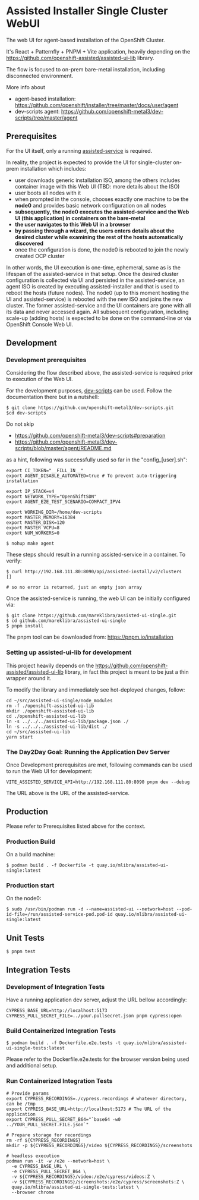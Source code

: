 # Assisted Installer Single Cluster WebUI

The web UI for agent-based installation of the OpenShift Cluster.

It's React + Patternfly + PNPM + Vite application, heavily depending on the
https://github.com/openshift-assisted/assisted-ui-lib library.

The flow is focused to on-prem bare-metal installation, including disconnected environment.

More info about

- agent-based installation: https://github.com/openshift/installer/tree/master/docs/user/agent
- dev-scripts agent: https://github.com/openshift-metal3/dev-scripts/tree/master/agent

## Prerequisites

For the UI itself, only a running [assisted-service](https://github.com/openshift/assisted-service)
is required.

In reality, the project is expected to provide the UI for single-cluster on-prem installation which
includes:

- user downloads generic installation ISO, among the others includes container image with this Web
  UI (TBD: more details about the ISO)
- user boots all nodes with it
- when prompted in the console, chooses exactly one machine to be the **node0** and provides basic
  network configuration on all nodes
- **subsequently, the node0 executes the assisted-service and the Web UI (this application) in
  containers on the bare-metal**
- **the user navigates to this Web UI in a browser**
- **by passing through a wizard, the users enters details about the desired cluster while examining
  the rest of the hosts automatically discovered**
- once the configuration is done, the node0 is rebooted to join the newly created OCP cluster

In other words, the UI execution is one-time, ephemeral, same as is the lifespan of the
assisted-service in that setup. Once the desired cluster configuration is collected via UI and
persisted in the assisted-service, an agent ISO is created by executing assisted-installer and that
is used to reboot the hosts (future nodes). The node0 (up to this moment hosting the UI and
assisted-service) is rebooted with the new ISO and joins the new cluster. The former
assisted-service and the UI containers are gone with all its data and never accessed again. All
subsequent configuration, including scale-up (adding hosts) is expected to be done on the
command-line or via OpenShift Console Web UI.

## Development

### Development prerequisites

Considering the flow described above, the assisted-service is required prior to execution of the Web
UI.

For the development purposes,
[dev-scripts](https://github.com/openshift-metal3/dev-scripts/tree/master/agent) can be used. Follow
the documentation there but in a nutshell:

```
$ git clone https://github.com/openshift-metal3/dev-scripts.git
$cd dev-scripts
```

Do not skip

- https://github.com/openshift-metal3/dev-scripts#preparation
- https://github.com/openshift-metal3/dev-scripts/blob/master/agent/README.md

as a hint, following was successfully used so far in the "config\_[user].sh":

```
export CI_TOKEN="__FILL_IN__"
export AGENT_DISABLE_AUTOMATED=true # To prevent auto-triggering installation

export IP_STACK=v4
export NETWORK_TYPE="OpenShiftSDN"
export AGENT_E2E_TEST_SCENARIO=COMPACT_IPV4

export WORKING_DIR=/home/dev-scripts
export MASTER_MEMORY=16384
export MASTER_DISK=120
export MASTER_VCPU=8
export NUM_WORKERS=0

```

```
$ nohup make agent
```

These steps should result in a running assisted-service in a container. To verify:

```
$ curl http://192.168.111.80:8090/api/assisted-install/v2/clusters
[]

# so no error is returned, just an empty json array
```

Once the assisted-service is running, the web UI can be initially configured via:

```
$ git clone https://github.com/mareklibra/assisted-ui-single.git
$ cd github.com/mareklibra/assisted-ui-single
$ pnpm install
```

The pnpm tool can be downloaded from: https://pnpm.io/installation

### Setting up assisted-ui-lib for development

This project heavily depends on the https://github.com/openshift-assisted/assisted-ui-lib library,
in fact this project is meant to be just a thin wrapper around it.

To modify the library and immediately see hot-deployed changes, follow:

```
cd ~/src/assisted-ui-single/node_modules
rm -f ./openshift-assisted-ui-lib
mkdir ./openshift-assisted-ui-lib
cd ./openshift-assisted-ui-lib
ln -s ../../../assisted-ui-lib/package.json ./
ln -s ../../../assisted-ui-lib/dist ./
cd ~/src/assisted-ui-lib
yarn start

```

### The Day2Day Goal: Running the Application Dev Server

Once Development prerequisites are met, following commands can be used to run the Web UI for
development:

```
VITE_ASSISTED_SERVICE_API=http://192.168.111.80:8090 pnpm dev --debug
```

The URL above is the URL of the assisted-service.

## Production

Please refer to Prerequisites listed above for the context.

### Production Build

On a build machine:

```
$ podman build . -f Dockerfile -t quay.io/mlibra/assisted-ui-single:latest
```

### Production start

On the node0:

```
$ sudo /usr/bin/podman run -d --name=assisted-ui --network=host --pod-id-file=/run/assisted-service-pod.pod-id quay.io/mlibra/assisted-ui-single:latest
```

## Unit Tests

```
$ pnpm test
```

## Integration Tests

### Development of Integration Tests

Have a running application dev server, adjust the URL bellow accordingly:

```
CYPRESS_BASE_URL=http://localhost:5173 CYPRESS_PULL_SECRET_FILE=../your.pullsecret.json pnpm cypress:open
```

### Build Containerized Integration Tests

```
$ podman build . -f Dockerfile.e2e.tests -t quay.io/mlibra/assisted-ui-single-tests:latest
```

Please refer to the Dockerfile.e2e.tests for the browser version being used and additional setup.

### Run Containerized Integration Tests

```
# Provide params
export CYPRESS_RECORDINGS=./cypress.recordings # whatever directory, can be /tmp
export CYPRESS_BASE_URL=http://localhost:5173 # The URL of the application
export CYPRESS_PULL_SECRET_B64="`base64 -w0 ../YOUR_PULL_SECRET.FILE.json`"

# Prepare storage for recordings
rm -rf ${CYPRESS_RECORDINGS}
mkdir -p ${CYPRESS_RECORDINGS}/video ${CYPRESS_RECORDINGS}/screenshots

# headless execution
podman run -it -w /e2e --network=host \
  -e CYPRESS_BASE_URL \
  -e CYPRESS_PULL_SECRET_B64 \
  -v ${CYPRESS_RECORDINGS}/video:/e2e/cypress/videos:Z \
  -v ${CYPRESS_RECORDINGS}/screenshots:/e2e/cypress/screenshots:Z \
  quay.io/mlibra/assisted-ui-single-tests:latest \
  --browser chrome
```
